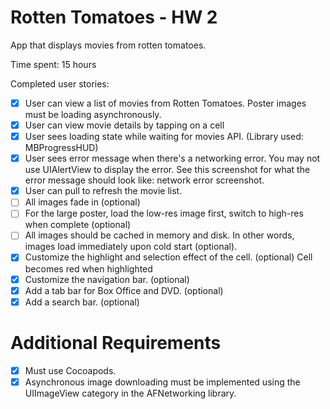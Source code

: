 # Rotten Tomatoes - HW 2

App that displays movies from rotten tomatoes.
		
Time spent: 15 hours

Completed user stories:

* [x] User can view a list of movies from Rotten Tomatoes.  Poster images must be loading asynchronously.
* [x] User can view movie details by tapping on a cell
* [x] User sees loading state while waiting for movies API.  (Library used: MBProgressHUD)
* [x] User sees error message when there's a networking error.  You may not use UIAlertView to display the error.  See this screenshot for what the error message should look like: network error screenshot.
* [x] User can pull to refresh the movie list.
* [ ] All images fade in (optional)
* [ ] For the large poster, load the low-res image first, switch to high-res when complete (optional)
* [ ] All images should be cached in memory and disk. In other words, images load immediately upon cold start (optional).
* [x] Customize the highlight and selection effect of the cell. (optional) Cell becomes red when highlighted
* [x] Customize the navigation bar. (optional)
* [x] Add a tab bar for Box Office and DVD. (optional)
* [x] Add a search bar. (optional)

 # Additional Requirements

* [x] Must use Cocoapods.
* [x] Asynchronous image downloading must be implemented using the UIImageView category in the AFNetworking library.
